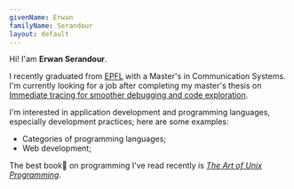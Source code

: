 ```yaml
---
givenName: Erwan
familyName: Serandour
layout: default
---
```


Hi! I'am **Erwan Serandour**.

I recently graduated from [EPFL](https://www.epfl.ch) with a Master's in Communication Systems. I'm currently looking for a job after completing my master's thesis on [Immediate tracing for smoother debugging and code exploration](https://github.com/thurgarion2/PrintWizard).

I'm interested in application development and programming languages, especially development practices; here are some examples:
* Categories of programming languages;
* Web development;

The best book📕 on programming I've read recently is [*The Art of Unix Programming*](https://www.amazon.com/UNIX-Programming-Addison-Wesley-Professional-Computng/dp/0131429019).